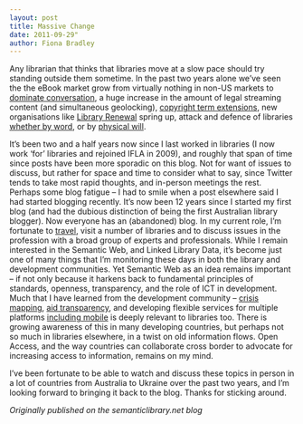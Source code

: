 ```yaml
---
layout: post
title: Massive Change
date: 2011-09-29"
author: Fiona Bradley
---
```


Any librarian that thinks that libraries move at a slow pace should try standing outside them sometime. In the past two years alone we’ve seen the the eBook market grow from virtually nothing in non-US markets to [dominate conversation](http://www.bbc.co.uk/news/business-13571345), a huge increase in the amount of legal streaming content (and simultaneous geolocking), [copyright term extensions](http://www.openrightsgroup.org/blog/2011/term-extension-is-a-cultural-disaster), new organisations like [Library Renewal](http://www.libraryrenewal.org/) spring up, attack and defence of libraries [whether by word](http://www.nytimes.com/2011/09/22/books/amazons-kindle-to-make-library-e-books-available.html), or by [physical will](http://www.guardian.co.uk/books/2011/feb/01/alexandria-youth-protecting-library).

It’s been two and a half years now since I last worked in libraries (I now work ‘for’ libraries and rejoined IFLA in 2009), and roughly that span of time since posts have been more sporadic on this blog. Not for want of issues to discuss, but rather for space and time to consider what to say, since Twitter tends to take most rapid thoughts, and in-person meetings the rest. Perhaps some blog fatigue – I had to smile when a post elsewhere said I had started blogging recently. It’s now been 12 years since I started my first blog (and had the dubious distinction of being the first Australian library blogger). Now everyone has an (abandoned) blog. In my current role, I’m fortunate to [travel](http://www.flickr.com/photos/blisspix/sets/72157624958528896/), visit a number of libraries and to discuss issues in the profession with a broad group of experts and professionals. While I remain interested in the Semantic Web, and Linked Library Data, it’s become just one of many things that I’m monitoring these days in both the library and development communities. Yet Semantic Web as an idea remains important – if not only because it harkens back to fundamental principles of standards, openness, transparency, and the role of ICT in development. Much that I have learned from the development community – [crisis mapping](http://www.ushahidi.com/), [aid transparency](http://www.aidtransparency.net/), and developing flexible services for multiple platforms [including mobile](http://www.mobileactive.org/) is deeply relevant to libraries too. There is growing awareness of this in many developing countries, but perhaps not so much in libraries elsewhere, in a twist on old information flows. Open Access, and the way countries can collaborate cross border to advocate for increasing access to information, remains on my mind.

I’ve been fortunate to be able to watch and discuss these topics in person in a lot of countries from Australia to Ukraine over the past two years, and I’m looking forward to bringing it back to the blog. Thanks for sticking around.

_Originally published on the semanticlibrary.net blog_
